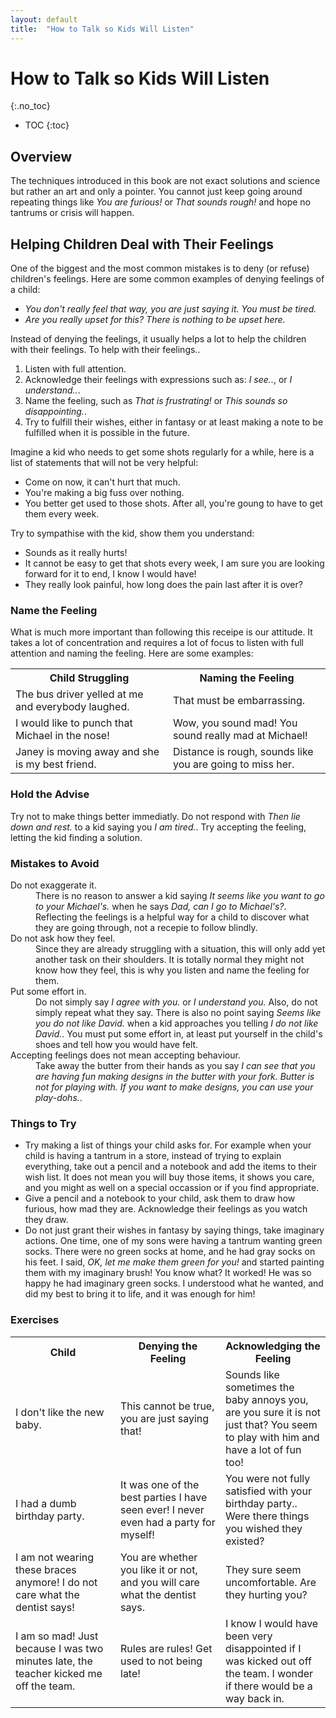 ```yaml
---
layout: default
title:  "How to Talk so Kids Will Listen"
---
```


# How to Talk so Kids Will Listen
{:.no_toc}

* TOC
{:toc}

## Overview
The techniques introduced in this book are not exact solutions and science but rather an art and only a pointer. You cannot just keep going around repeating things like <em>You are furious!</em> or <em>That sounds rough!</em> and hope no tantrums or crisis will happen. 

## Helping Children Deal with Their Feelings
One of the biggest and the most common mistakes is to deny (or refuse) children's feelings. Here are some common examples of denying feelings of a child:

- <em>You don't really feel that way, you are just saying it. You must be tired.</em>
- <em>Are you really upset for this? There is nothing to be upset here.</em>

Instead of denying the feelings, it usually helps a lot to help the children with their feelings. To help with their feelings..

1. Listen with full attention.
1. Acknowledge their feelings with expressions such as: <em>I see..</em>, or <em>I understand..</em>.
1. Name the feeling, such as <em>That is frustrating!</em> or <em>This sounds so disappointing.</em>.
1. Try to fulfill their wishes, either in fantasy or at least making a note to be fulfilled when it is possible in the future.

Imagine a kid who needs to get some shots regularly for a while, here is a list of statements that will not be very helpful:

- Come on now, it can't hurt that much.
- You're making a big fuss over nothing.
- You better get used to those shots. After all, you're goung to have to get them every week.

Try to sympathise with the kid, show them you understand:

- Sounds as it really hurts!
- It cannot be easy to get that shots every week, I am sure you are looking forward for it to end, I know I would have!
- They really look painful, how long does the pain last after it is over? 

### Name the Feeling
What is much more important than following this receipe is our attitude. It takes a lot of concentration and requires a lot of focus to listen with full attention and naming the feeling. Here are some examples:

<table>
    <tr>
        <th style="width: 50%">Child Struggling</th>
        <th style="width: 50%">Naming the Feeling</th>
    </tr>
    <tr>
        <td style="width: 50%">The bus driver yelled at me and everybody laughed.</td>
        <td>That must be embarrassing.</td>
    </tr>
    <tr>
        <td style="width: 50%">I would like to punch that Michael in the nose!</td>
        <td>Wow, you sound mad! You sound really mad at Michael!</td>
    </tr>
    <tr>
        <td style="width: 50%">Janey is moving away and she is my best friend.</td>
        <td>Distance is rough, sounds like you are going to miss her.</td>
    </tr>
</table>

### Hold the Advise
Try not to make things better immediatly. Do not respond with <em>Then lie down and rest.</em> to a kid saying you <em>I am tired.</em>. Try accepting the feeling, letting the kid finding a solution.

### Mistakes to Avoid
<dl>
    <dt>Do not exaggerate it.</dt>
    <dd>There is no reason to answer a kid saying <em>It seems like you want to go to your Michael's.</em> when he says <em>Dad, can I go to Michael's?</em>. Reflecting the feelings is a helpful way for a child to discover what they are going through, not a recepie to follow blindly.</dd>
    <dt>Do not ask how they feel.</dt>
    <dd>Since they are already struggling with a situation, this will only add yet another task on their shoulders. It is totally normal they might not know how they feel, this is why you listen and name the feeling for them.</dd>
    <dt>Put some effort in.</dt>
    <dd>Do not simply say <em>I agree with you.</em> or <em>I understand you.</em> Also, do not simply repeat what they say. There is also no point saying <em>Seems like you do not like David.</em> when a kid approaches you telling <em>I do not like David.</em>. You must put some effort in, at least put yourself in the child's shoes and tell how you would have felt.</dd>
    <dt>Accepting feelings does not mean accepting behaviour.</dt>
    <dd>Take away the butter from their hands as you say <em>I can see that you are having fun making designs in the butter with your fork. Butter is not for playing with. If you want to make designs, you can use your play-dohs.</em>.</dd>
</dl>

### Things to Try
- Try making a list of things your child asks for. For example when your child is having a tantrum in a store, instead of trying to explain everything, take out a pencil and a notebook and add the items to their wish list. It does not mean you will buy those items, it shows you care, and you might as well on a special occassion or if you find appropriate.
- Give a pencil and a notebook to your child, ask them to draw how furious, how mad they are. Acknowledge their feelings as you watch they draw.
- Do not just grant their wishes in fantasy by saying things, take imaginary actions. One time, one of my sons were having a tantrum wanting green socks. There were no green socks at home, and he had gray socks on his feet. I said, <em>OK, let me make them green for you!</em> and started painting them with my imaginary brush! You know what? It worked! He was so happy he had imaginary green socks. I understood what he wanted, and did my best to bring it to life, and it was enough for him!

### Exercises
<table>
    <tr>
        <th style="width: 33%">Child</th>
        <th style="width: 33%">Denying the Feeling</th>
        <th style="width: 33%">Acknowledging the Feeling</th>
    </tr>
    <tr>
        <td>I don't like the new baby.</td>
        <td>This cannot be true, you are just saying that!</td>
        <td>Sounds like sometimes the baby annoys you, are you sure it is not just that? You seem to play with him and have a lot of fun too!</td>
    </tr>
    <tr>
        <td>I had a dumb birthday party.</td>
        <td>It was one of the best parties I have seen ever! I never even had a party for myself!</td> 
        <td>You were not fully satisfied with your birthday party.. Were there things you wished they existed?</td>
    </tr>
    <tr>
        <td>I am not wearing these braces anymore! I do not care what the dentist says!</td>
        <td>You are whether you like it or not, and you will care what the dentist says.</td>
        <td>They sure seem uncomfortable. Are they hurting you?</td>
    </tr>
    <tr>
        <td>I am so mad! Just because I was two minutes late, the teacher kicked me off the team.</td>
        <td>Rules are rules! Get used to not being late!</td>
        <td>I know I would have been very disappointed if I was kicked out off the team. I wonder if there would be a way back in.</td>
    </tr>
</table>